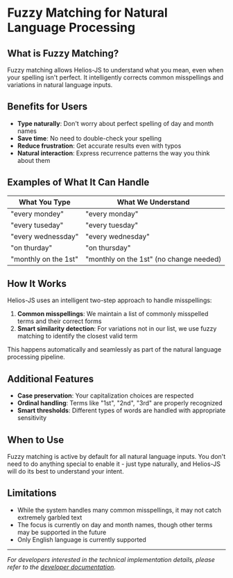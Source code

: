 # Fuzzy Matching for Natural Language Processing

## What is Fuzzy Matching?

Fuzzy matching allows Helios-JS to understand what you mean, even when your spelling isn't perfect. It intelligently corrects common misspellings and variations in natural language inputs.

## Benefits for Users

- **Type naturally**: Don't worry about perfect spelling of day and month names
- **Save time**: No need to double-check your spelling
- **Reduce frustration**: Get accurate results even with typos
- **Natural interaction**: Express recurrence patterns the way you think about them

## Examples of What It Can Handle

| What You Type | What We Understand |
|---------------|-------------------|
| "every mondey" | "every monday" |
| "every tuseday" | "every tuesday" |
| "every wednessday" | "every wednesday" |
| "on thurday" | "on thursday" |
| "monthly on the 1st" | "monthly on the 1st" (no change needed) |

## How It Works

Helios-JS uses an intelligent two-step approach to handle misspellings:

1. **Common misspellings**: We maintain a list of commonly misspelled terms and their correct forms
2. **Smart similarity detection**: For variations not in our list, we use fuzzy matching to identify the closest valid term

This happens automatically and seamlessly as part of the natural language processing pipeline.

## Additional Features

- **Case preservation**: Your capitalization choices are respected
- **Ordinal handling**: Terms like "1st", "2nd", "3rd" are properly recognized
- **Smart thresholds**: Different types of words are handled with appropriate sensitivity

## When to Use

Fuzzy matching is active by default for all natural language inputs. You don't need to do anything special to enable it - just type naturally, and Helios-JS will do its best to understand your intent.

## Limitations

- While the system handles many common misspellings, it may not catch extremely garbled text
- The focus is currently on day and month names, though other terms may be supported in the future
- Only English language is currently supported

---

*For developers interested in the technical implementation details, please refer to the [developer documentation](../development/fuzzy-matcher.md).* 
